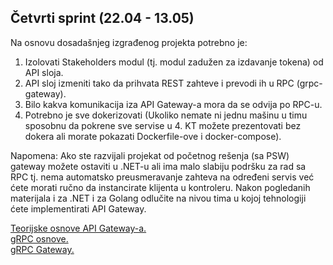 ## Četvrti sprint (22.04 - 13.05)
Na osnovu dosadašnjeg izgrađenog projekta potrebno je:  
1. Izolovati Stakeholders modul (tj. modul zadužen za izdavanje tokena) od API sloja.  
2. API sloj izmeniti tako da prihvata REST zahteve i prevodi ih u RPC (grpc-gateway).  
3. Bilo kakva komunikacija iza API Gateway-a mora da se odvija po RPC-u.  
4. Potrebno je sve dokerizovati (Ukoliko nemate ni jednu mašinu u timu sposobnu da pokrene sve servise u 4. KT možete prezentovati bez dokera ali morate pokazati Dockerfile-ove i docker-compose).

Napomena: Ako ste razvijali projekat od početnog rešenja (sa PSW) gateway možete ostaviti u .NET-u ali ima malo slabiju podršku za rad sa RPC tj. nema automatsko preusmeravanje zahteva na određeni servis već ćete morati ručno da instancirate klijenta u kontroleru. Nakon pogledanih materijala i za .NET i za Golang odlučite na nivou tima u kojoj tehnologiji ćete implementirati API Gateway.

<a href='https://github.com/lukaDoric/SOA/blob/main/S4/api-gateway.md'>Teorijske osnove API Gateway-a.</a>   
<a href='https://github.com/lukaDoric/SOA/blob/main/S4/rpc.md'>gRPC osnove.</a>  
<a href='https://github.com/lukaDoric/SOA/blob/main/S4/rpc-gateway.md'>gRPC Gateway.</a>  
